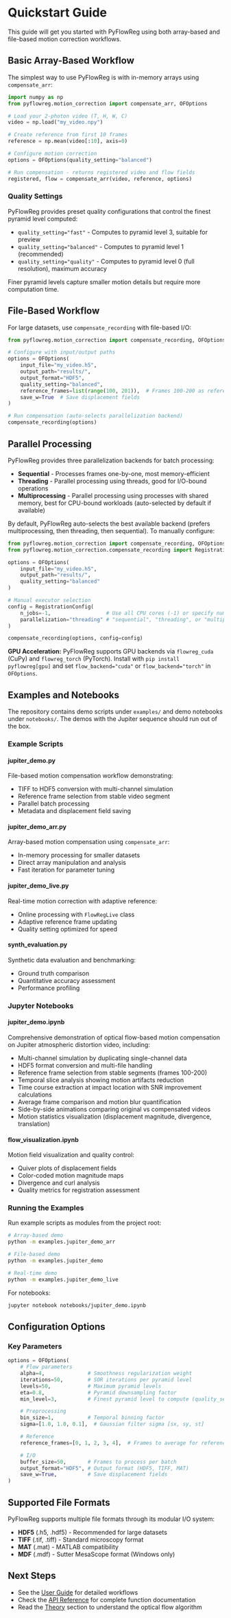 # Quickstart Guide

This guide will get you started with PyFlowReg using both array-based and file-based motion correction workflows.

## Basic Array-Based Workflow

The simplest way to use PyFlowReg is with in-memory arrays using `compensate_arr`:

```python
import numpy as np
from pyflowreg.motion_correction import compensate_arr, OFOptions

# Load your 2-photon video (T, H, W, C)
video = np.load("my_video.npy")

# Create reference from first 10 frames
reference = np.mean(video[:10], axis=0)

# Configure motion correction
options = OFOptions(quality_setting="balanced")

# Run compensation - returns registered video and flow fields
registered, flow = compensate_arr(video, reference, options)
```

### Quality Settings

PyFlowReg provides preset quality configurations that control the finest pyramid level computed:

- `quality_setting="fast"` - Computes to pyramid level 3, suitable for preview
- `quality_setting="balanced"` - Computes to pyramid level 1 (recommended)
- `quality_setting="quality"` - Computes to pyramid level 0 (full resolution), maximum accuracy

Finer pyramid levels capture smaller motion details but require more computation time.

## File-Based Workflow

For large datasets, use `compensate_recording` with file-based I/O:

```python
from pyflowreg.motion_correction import compensate_recording, OFOptions

# Configure with input/output paths
options = OFOptions(
    input_file="my_video.h5",
    output_path="results/",
    output_format="HDF5",
    quality_setting="balanced",
    reference_frames=list(range(100, 201)),  # Frames 100-200 as reference
    save_w=True  # Save displacement fields
)

# Run compensation (auto-selects parallelization backend)
compensate_recording(options)
```

## Parallel Processing

PyFlowReg provides three parallelization backends for batch processing:

- **Sequential** - Processes frames one-by-one, most memory-efficient
- **Threading** - Parallel processing using threads, good for I/O-bound operations
- **Multiprocessing** - Parallel processing using processes with shared memory, best for CPU-bound workloads (auto-selected by default if available)

By default, PyFlowReg auto-selects the best available backend (prefers multiprocessing, then threading, then sequential). To manually configure:

```python
from pyflowreg.motion_correction import compensate_recording, OFOptions
from pyflowreg.motion_correction.compensate_recording import RegistrationConfig

options = OFOptions(
    input_file="my_video.h5",
    output_path="results/",
    quality_setting="balanced"
)

# Manual executor selection
config = RegistrationConfig(
    n_jobs=-1,                  # Use all CPU cores (-1) or specify number
    parallelization="threading" # "sequential", "threading", or "multiprocessing"
)

compensate_recording(options, config=config)
```

**GPU Acceleration:** PyFlowReg supports GPU backends via `flowreg_cuda` (CuPy) and `flowreg_torch` (PyTorch). Install with `pip install pyflowreg[gpu]` and set `flow_backend="cuda"` or `flow_backend="torch"` in `OFOptions`.

## Examples and Notebooks

The repository contains demo scripts under `examples/` and demo notebooks under `notebooks/`. The demos with the Jupiter sequence should run out of the box.

### Example Scripts

#### jupiter_demo.py
File-based motion compensation workflow demonstrating:
- TIFF to HDF5 conversion with multi-channel simulation
- Reference frame selection from stable video segment
- Parallel batch processing
- Metadata and displacement field saving

#### jupiter_demo_arr.py
Array-based motion compensation using `compensate_arr`:
- In-memory processing for smaller datasets
- Direct array manipulation and analysis
- Fast iteration for parameter tuning

#### jupiter_demo_live.py
Real-time motion correction with adaptive reference:
- Online processing with `FlowRegLive` class
- Adaptive reference frame updating
- Quality setting optimized for speed

#### synth_evaluation.py
Synthetic data evaluation and benchmarking:
- Ground truth comparison
- Quantitative accuracy assessment
- Performance profiling

### Jupyter Notebooks

#### jupiter_demo.ipynb
Comprehensive demonstration of optical flow-based motion compensation on Jupiter atmospheric distortion video, including:
- Multi-channel simulation by duplicating single-channel data
- HDF5 format conversion and multi-file handling
- Reference frame selection from stable segments (frames 100-200)
- Temporal slice analysis showing motion artifacts reduction
- Time course extraction at impact location with SNR improvement calculations
- Average frame comparison and motion blur quantification
- Side-by-side animations comparing original vs compensated videos
- Motion statistics visualization (displacement magnitude, divergence, translation)

#### flow_visualization.ipynb
Motion field visualization and quality control:
- Quiver plots of displacement fields
- Color-coded motion magnitude maps
- Divergence and curl analysis
- Quality metrics for registration assessment

### Running the Examples

Run example scripts as modules from the project root:

```bash
# Array-based demo
python -m examples.jupiter_demo_arr

# File-based demo
python -m examples.jupiter_demo

# Real-time demo
python -m examples.jupiter_demo_live
```

For notebooks:
```bash
jupyter notebook notebooks/jupiter_demo.ipynb
```

## Configuration Options

### Key Parameters

```python
options = OFOptions(
    # Flow parameters
    alpha=4,              # Smoothness regularization weight
    iterations=50,        # SOR iterations per pyramid level
    levels=50,            # Maximum pyramid levels
    eta=0.8,              # Pyramid downsampling factor
    min_level=3,          # Finest pyramid level to compute (quality_setting controls this)

    # Preprocessing
    bin_size=1,           # Temporal binning factor
    sigma=[1.0, 1.0, 0.1],  # Gaussian filter sigma [sx, sy, st]

    # Reference
    reference_frames=[0, 1, 2, 3, 4],  # Frames to average for reference

    # I/O
    buffer_size=50,       # Frames to process per batch
    output_format="HDF5", # Output format (HDF5, TIFF, MAT)
    save_w=True,          # Save displacement fields
)
```

## Supported File Formats

PyFlowReg supports multiple file formats through its modular I/O system:

- **HDF5** (.h5, .hdf5) - Recommended for large datasets
- **TIFF** (.tif, .tiff) - Standard microscopy format
- **MAT** (.mat) - MATLAB compatibility
- **MDF** (.mdf) - Sutter MesaScope format (Windows only)

## Next Steps

- See the [User Guide](user_guide/index.md) for detailed workflows
- Check the [API Reference](api/index.md) for complete function documentation
- Read the [Theory](theory/index.md) section to understand the optical flow algorithm
